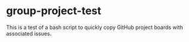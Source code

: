 # group-project-test
This is a test of a bash script to quickly copy GitHub project boards with associated issues. 
